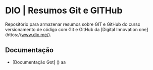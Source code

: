 # DIO | Resumos Git e GITHub

Repositório para armazenar resumos sobre GIT e GitHub do curso versionamento de código com Git e GitHub da [Digital Innovation one] (httos://www.dio.me/).

## Documentação
- [Documentação Got] () aa